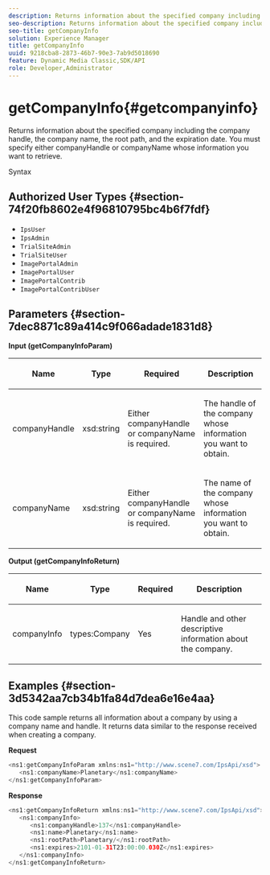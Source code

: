 ```yaml
---
description: Returns information about the specified company including the company handle, the company name, the root path, and the expiration date. You must specify either companyHandle or companyName whose information you want to retrieve.
seo-description: Returns information about the specified company including the company handle, the company name, the root path, and the expiration date. You must specify either companyHandle or companyName whose information you want to retrieve.
seo-title: getCompanyInfo
solution: Experience Manager
title: getCompanyInfo
uuid: 9218cba8-2873-46b7-90e3-7ab9d5018690
feature: Dynamic Media Classic,SDK/API
role: Developer,Administrator
---
```


# getCompanyInfo{#getcompanyinfo}

Returns information about the specified company including the company handle, the company name, the root path, and the expiration date. You must specify either companyHandle or companyName whose information you want to retrieve.

 Syntax 

## Authorized User Types {#section-74f20fb8602e4f96810795bc4b6f7fdf}

* `IpsUser` 
* `IpsAdmin` 
* `TrialSiteAdmin` 
* `TrialSiteUser` 
* `ImagePortalAdmin` 
* `ImagePortalUser` 
* `ImagePortalContrib` 
* `ImagePortalContribUser`

## Parameters {#section-7dec8871c89a414c9f066adade1831d8}

**Input (getCompanyInfoParam)**

<table id="table_DD2688C9DA9F49C9ABCA24944829B3E5"> 
 <thead> 
  <tr> 
   <th colname="col1" class="entry"> <p>Name </p> </th> 
   <th colname="col2" class="entry"> <p>Type </p> </th> 
   <th colname="col3" class="entry"> <p>Required </p> </th> 
   <th colname="col4" class="entry"> <p>Description </p> </th> 
  </tr> 
 </thead>
 <tbody> 
  <tr> 
   <td colname="col1"> <p><span class="codeph"> <span class="varname"> companyHandle</span> </span> </p> </td> 
   <td colname="col2"> <p><span class="codeph"> xsd:string</span> </p> </td> 
   <td colname="col3"> <p>Either <span class="codeph"> <span class="varname"> companyHandle</span> </span> or <span class="codeph"> <span class="varname"> companyName</span> </span> is required. </p> </td> 
   <td colname="col4"> <p>The handle of the company whose information you want to obtain. </p> </td> 
  </tr> 
  <tr> 
   <td colname="col1"> <p><span class="codeph"> <span class="varname"> companyName</span> </span> </p> </td> 
   <td colname="col2"> <p><span class="codeph"> xsd:string</span> </p> </td> 
   <td colname="col3"> <p>Either <span class="codeph"> <span class="varname"> companyHandle</span> </span> or <span class="codeph"> <span class="varname"> companyName</span> </span> is required. </p> </td> 
   <td colname="col4"> <p>The name of the company whose information you want to obtain. </p> </td> 
  </tr> 
 </tbody> 
</table>

**Output (getCompanyInfoReturn)**

<table id="table_634D4E274BA7494C9C917FD244286F0D"> 
 <thead> 
  <tr> 
   <th colname="col1" class="entry"> <p>Name </p> </th> 
   <th colname="col2" class="entry"> <p>Type </p> </th> 
   <th colname="col3" class="entry"> <p>Required </p> </th> 
   <th colname="col4" class="entry"> <p>Description </p> </th> 
  </tr> 
 </thead>
 <tbody> 
  <tr> 
   <td colname="col1"> <p><span class="codeph"> <span class="varname"> companyInfo</span> </span> </p> </td> 
   <td colname="col2"> <p><span class="codeph"> types:Company</span> </p> </td> 
   <td colname="col3"> <p>Yes </p> </td> 
   <td colname="col4"> <p>Handle and other descriptive information about the company. </p> </td> 
  </tr> 
 </tbody> 
</table>

## Examples {#section-3d5342aa7cb34b1fa84d7dea6e16e4aa}

This code sample returns all information about a company by using a company name and handle. It returns data similar to the response received when creating a company.

**Request**

```java
<ns1:getCompanyInfoParam xmlns:ns1="http://www.scene7.com/IpsApi/xsd">
   <ns1:companyName>Planetary</ns1:companyName>
</ns1:getCompanyInfoParam>
```

**Response**

```java
<ns1:getCompanyInfoReturn xmlns:ns1="http://www.scene7.com/IpsApi/xsd">
   <ns1:companyInfo>
      <ns1:companyHandle>137</ns1:companyHandle>
      <ns1:name>Planetary</ns1:name>
      <ns1:rootPath>Planetary/</ns1:rootPath>
      <ns1:expires>2101-01-31T23:00:00.030Z</ns1:expires>
   </ns1:companyInfo>
</ns1:getCompanyInfoReturn>
```

